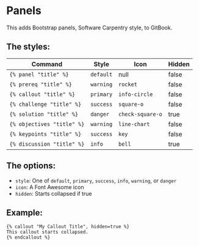 
# Panels

This adds Bootstrap panels, Software Carpentry style, to GitBook.

## The styles:

| Command                    | Style     | Icon             | Hidden |
|----------------------------|-----------|------------------|--------|
| `{% panel "title" %}`      | `default` | null             | false |
| `{% prereq "title" %}`     | `warning` | `rocket`         | false |
| `{% callout "title" %}`    | `primary` | `info-circle`    | false |
| `{% challenge "title" %}`  | `success` | `square-o`       | false |
| `{% solution "title" %}`   | `danger`  | `check-square-o` | true  |
| `{% objectives "title" %}` | `warning` | `line-chart`     | false |
| `{% keypoints "title" %}`  | `success` | `key`            | false |
| `{% discussion "title" %}`  | `info`    | `bell`           | true  |


## The options:

* `style`: One of `default`, `primary`, `success`, `info`, `warning`, or `danger`
* `icon`: A Font Awesome icon
* `hidden`: Starts collapsed if true

## Example:

```
{% callout "My Callout Title", hidden=true %}
This callout starts collapsed.
{% endcallout %}
```

